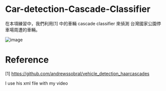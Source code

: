 # Car-detection-Cascade-Classifier

在本項練習中，我們利用[1] 中的車輛 cascade classifier 來偵測 台灣國家公園停車場周遭的車輛。




![image](https://user-images.githubusercontent.com/108604868/183241531-16f3d4b2-a108-4816-9465-40b21fad5cd2.png)




# Reference
[1] https://github.com/andrewssobral/vehicle_detection_haarcascades

I use his xml file with my video
